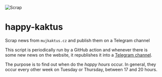 ![Scrap](https://github.com/oskar456/happy-kaktus/workflows/Scrap/badge.svg)
# happy-kaktus
Scrap news from `mujkaktus.cz` and publish them on a Telegram channel

This script is periodically run by a GitHub action and whenever
there is some new news on the website, it republishes it into a [Telegram channel](https://t.me/kvetinac).

The purpose is to find out when do the *happy hours* occur. In general, they occur
every other week on Tuesday or Thursday, between 17 and 20 hours.
